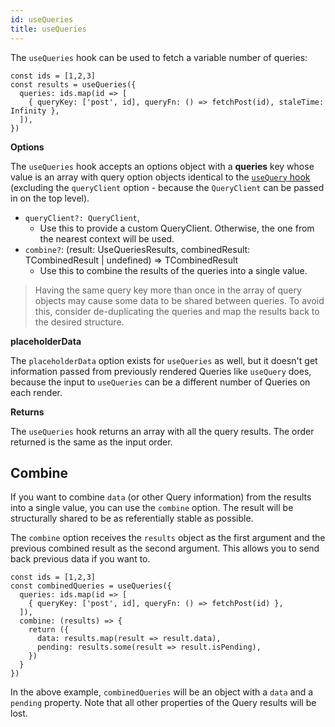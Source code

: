 ```yaml
---
id: useQueries
title: useQueries
---
```


The `useQueries` hook can be used to fetch a variable number of queries:

```tsx
const ids = [1,2,3]
const results = useQueries({
  queries: ids.map(id => [
    { queryKey: ['post', id], queryFn: () => fetchPost(id), staleTime: Infinity },
  ]),
})
```

**Options**

The `useQueries` hook accepts an options object with a **queries** key whose value is an array with query option objects identical to the [`useQuery` hook](../reference/useQuery) (excluding the `queryClient` option - because the `QueryClient` can be passed in on the top level).

- `queryClient?: QueryClient`,
  - Use this to provide a custom QueryClient. Otherwise, the one from the nearest context will be used.
- `combine?`: (result: UseQueriesResults, combinedResult: TCombinedResult | undefined) => TCombinedResult
  - Use this to combine the results of the queries into a single value.

> Having the same query key more than once in the array of query objects may cause some data to be shared between queries. To avoid this, consider de-duplicating the queries and map the results back to the desired structure.

**placeholderData**

The `placeholderData` option exists for `useQueries` as well, but it doesn't get information passed from previously rendered Queries like `useQuery` does, because the input to `useQueries` can be a different number of Queries on each render.

**Returns**

The `useQueries` hook returns an array with all the query results. The order returned is the same as the input order.

## Combine

If you want to combine `data` (or other Query information) from the results into a single value, you can use the `combine` option. The result will be structurally shared to be as referentially stable as possible.

The `combine` option receives the `results` object as the first argument and the previous combined result as the second argument. This allows you to send back previous data if you want to.

```tsx
const ids = [1,2,3]
const combinedQueries = useQueries({
  queries: ids.map(id => [
    { queryKey: ['post', id], queryFn: () => fetchPost(id) },
  ]),
  combine: (results) => {
    return ({
      data: results.map(result => result.data),
      pending: results.some(result => result.isPending),
    })
  }
})
```

In the above example, `combinedQueries` will be an object with a `data` and a `pending` property. Note that all other properties of the Query results will be lost.
